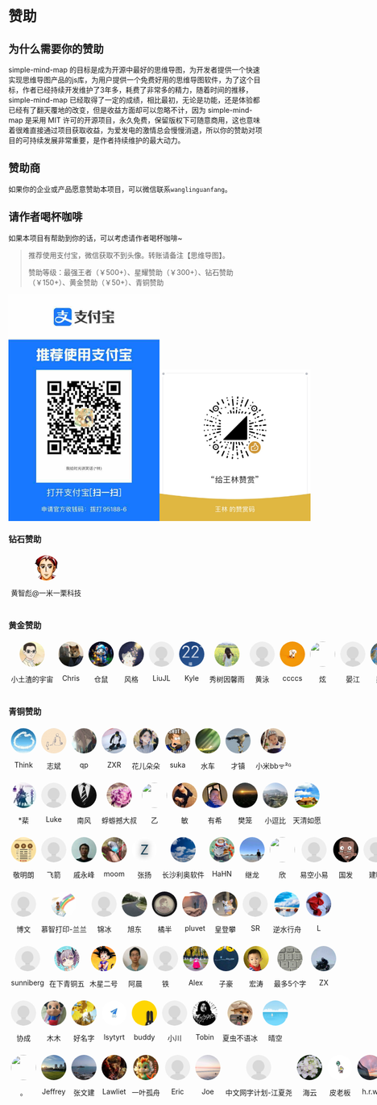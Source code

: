 # 赞助

## 为什么需要你的赞助

simple-mind-map 的目标是成为开源中最好的思维导图，为开发者提供一个快速实现思维导图产品的js库，为用户提供一个免费好用的思维导图软件，为了这个目标，作者已经持续开发维护了3年多，耗费了非常多的精力，随着时间的推移，simple-mind-map 已经取得了一定的成绩，相比最初，无论是功能，还是体验都已经有了翻天覆地的改变，但是收益方面却可以忽略不计，因为 simple-mind-map 是采用 MIT 许可的开源项目，永久免费，保留版权下可随意商用，这也意味着很难直接通过项目获取收益，为爱发电的激情总会慢慢消退，所以你的赞助对项目的可持续发展非常重要，是作者持续维护的最大动力。

## 赞助商

如果你的企业或产品愿意赞助本项目，可以微信联系`wanglinguanfang`。

## 请作者喝杯咖啡

如果本项目有帮助到你的话，可以考虑请作者喝杯咖啡~

> 推荐使用支付宝，微信获取不到头像。转账请备注【思维导图】。
>
> 赞助等级：最强王者（￥500+）、星耀赞助（￥300+）、钻石赞助（￥150+）、黄金赞助（￥50+）、青铜赞助

<p style="display:flex;align-items: flex-end;">

<img src="./assets/img/alipay.jpg" style="width: 300px" />
<img src="./assets/img/wechat.jpg" style="width: 300px" />

</p>

### 钻石赞助

<div style="display: flex;">
    <div style="display: flex; flex-direction: column; align-items: center; width: fit-content; margin: 5px;flex-shrink: 0;flex-shrink: 0;">
        <img src="./assets/avatar/黄智彪@一米一栗科技.png" style="width: 50px;height: 50px;object-fit: cover;border-radius: 50%;" />
        <p>黄智彪@一米一栗科技</p>
    </div>
</div>

### 黄金赞助

<div style="display: flex;">
    <div style="display: flex; flex-direction: column; align-items: center; width: fit-content; margin: 5px;flex-shrink: 0;">
        <img src="./assets/avatar/小土渣的宇宙.jpeg" style="width: 50px;height: 50px;object-fit: cover;border-radius: 50%;" />
        <p>小土渣的宇宙</p>
    </div>
    <div style="display: flex; flex-direction: column; align-items: center; width: fit-content; margin: 5px;flex-shrink: 0;">
        <img src="./assets/avatar/Chris.jpg" style="width: 50px;height: 50px;object-fit: cover;border-radius: 50%;" />
        <p>Chris</p>
    </div>
    <div style="display: flex; flex-direction: column; align-items: center; width: fit-content; margin: 5px;flex-shrink: 0;">
        <img src="./assets/avatar/仓鼠.jpg" style="width: 50px;height: 50px;object-fit: cover;border-radius: 50%;" />
        <p>仓鼠</p>
    </div>
    <div style="display: flex; flex-direction: column; align-items: center; width: fit-content; margin: 5px;flex-shrink: 0;">
        <img src="./assets/avatar/风格.jpg" style="width: 50px;height: 50px;object-fit: cover;border-radius: 50%;" />
        <p>风格</p>
    </div>
    <div style="display: flex; flex-direction: column; align-items: center; width: fit-content; margin: 5px;flex-shrink: 0;">
        <img src="./assets/avatar/default.png" style="width: 50px;height: 50px;object-fit: cover;border-radius: 50%;" />
        <p>LiuJL</p>
    </div>
    <div style="display: flex; flex-direction: column; align-items: center; width: fit-content; margin: 5px;flex-shrink: 0;">
        <img src="./assets/avatar/Kyle.jpg" style="width: 50px;height: 50px;object-fit: cover;border-radius: 50%;" />
        <p>Kyle</p>
    </div>
    <div style="display: flex; flex-direction: column; align-items: center; width: fit-content; margin: 5px;flex-shrink: 0;">
        <img src="./assets/avatar/秀树因馨雨.jpg" style="width: 50px;height: 50px;object-fit: cover;border-radius: 50%;" />
        <p>秀树因馨雨</p>
    </div>
    <div style="display: flex; flex-direction: column; align-items: center; width: fit-content; margin: 5px;flex-shrink: 0;">
        <img src="./assets/avatar/default.png" style="width: 50px;height: 50px;object-fit: cover;border-radius: 50%;" />
        <p>黄泳</p>
    </div>
    <div style="display: flex; flex-direction: column; align-items: center; width: fit-content; margin: 5px;flex-shrink: 0;">
        <img src="./assets/avatar/ccccs.jpg" style="width: 50px;height: 50px;object-fit: cover;border-radius: 50%;" />
        <p>ccccs</p>
    </div>
    <div style="display: flex; flex-direction: column; align-items: center; width: fit-content; margin: 5px;flex-shrink: 0;">
        <img src="./assets/avatar/炫.jpg" style="width: 50px;height: 50px;object-fit: cover;border-radius: 50%;" />
        <p>炫</p>
    </div>
    <div style="display: flex; flex-direction: column; align-items: center; width: fit-content; margin: 5px;flex-shrink: 0;">
        <img src="./assets/avatar/default.png" style="width: 50px;height: 50px;object-fit: cover;border-radius: 50%;" />
        <p>晏江</p>
    </div>
    <div style="display: flex; flex-direction: column; align-items: center; width: fit-content; margin: 5px;flex-shrink: 0;">
        <img src="./assets/avatar/梁辉.jpg" style="width: 50px;height: 50px;object-fit: cover;border-radius: 50%;" />
        <p>梁辉</p>
    </div>
    <div style="display: flex; flex-direction: column; align-items: center; width: fit-content; margin: 5px;flex-shrink: 0;">
        <img src="./assets/avatar/千帆.jpg" style="width: 50px;height: 50px;object-fit: cover;border-radius: 50%;" />
        <p>千帆</p>
    </div>
    <div style="display: flex; flex-direction: column; align-items: center; width: fit-content; margin: 5px;flex-shrink: 0;">
        <img src="./assets/avatar/布林.jpg" style="width: 50px;height: 50px;object-fit: cover;border-radius: 50%;" />
        <p>布林</p>
    </div>
    <div style="display: flex; flex-direction: column; align-items: center; width: fit-content; margin: 5px;flex-shrink: 0;">
        <img src="./assets/avatar/达仁科技.jpg" style="width: 50px;height: 50px;object-fit: cover;border-radius: 50%;" />
        <p>达仁科技</p>
    </div>
    <div style="display: flex; flex-direction: column; align-items: center; width: fit-content; margin: 5px;flex-shrink: 0;">
        <img src="./assets/avatar/沐风牧草.jpg" style="width: 50px;height: 50px;object-fit: cover;border-radius: 50%;" />
        <p>沐风牧草</p>
    </div>
    <div style="display: flex; flex-direction: column; align-items: center; width: fit-content; margin: 5px;flex-shrink: 0;">
        <img src="./assets/avatar/俊奇.jpg" style="width: 50px;height: 50px;object-fit: cover;border-radius: 50%;" />
        <p>俊奇</p>
    </div>
    <div style="display: flex; flex-direction: column; align-items: center; width: fit-content; margin: 5px;flex-shrink: 0;">
        <img src="./assets/avatar/庆国.jpg" style="width: 50px;height: 50px;object-fit: cover;border-radius: 50%;" />
        <p>庆国</p>
    </div>
    <div style="display: flex; flex-direction: column; align-items: center; width: fit-content; margin: 5px;flex-shrink: 0;">
        <img src="./assets/avatar/default.png" style="width: 50px;height: 50px;object-fit: cover;border-radius: 50%;" />
        <p>Matt</p>
    </div>
    <div style="display: flex; flex-direction: column; align-items: center; width: fit-content; margin: 5px;flex-shrink: 0;">
        <img src="./assets/avatar/雨馨.jpg" style="width: 50px;height: 50px;object-fit: cover;border-radius: 50%;" />
        <p>雨馨</p>
    </div>
    <div style="display: flex; flex-direction: column; align-items: center; width: fit-content; margin: 5px;flex-shrink: 0;">
        <img src="./assets/avatar/峰.jpg" style="width: 50px;height: 50px;object-fit: cover;border-radius: 50%;" />
        <p>峰</p>
    </div>
</div>

### 青铜赞助

<div style="display: flex;">
    <div style="display: flex; flex-direction: column; align-items: center; width: fit-content; margin: 5px;flex-shrink: 0;flex-shrink: 0;">
        <img src="./assets/avatar/Think.jpg" style="width: 50px;height: 50px;object-fit: cover;border-radius: 50%;" />
        <p>Think</p>
    </div>
    <div style="display: flex; flex-direction: column; align-items: center; width: fit-content; margin: 5px;flex-shrink: 0;flex-shrink: 0;">
        <img src="./assets/avatar/志斌.jpg" style="width: 50px;height: 50px;object-fit: cover;border-radius: 50%;" />
        <p>志斌</p>
    </div>
    <div style="display: flex; flex-direction: column; align-items: center; width: fit-content; margin: 5px;flex-shrink: 0;">
        <img src="./assets/avatar/qp.jpg" style="width: 50px;height: 50px;object-fit: cover;border-radius: 50%;" />
        <p>qp</p>
    </div>
    <div style="display: flex; flex-direction: column; align-items: center; width: fit-content; margin: 5px;flex-shrink: 0;">
        <img src="./assets/avatar/ZXR.jpg" style="width: 50px;height: 50px;object-fit: cover;border-radius: 50%;" />
        <p>ZXR</p>
    </div>
    <div style="display: flex; flex-direction: column; align-items: center; width: fit-content; margin: 5px;flex-shrink: 0;">
        <img src="./assets/avatar/花儿朵朵.jpg" style="width: 50px;height: 50px;object-fit: cover;border-radius: 50%;" />
        <p>花儿朵朵</p>
    </div>
    <div style="display: flex; flex-direction: column; align-items: center; width: fit-content; margin: 5px;flex-shrink: 0;">
        <img src="./assets/avatar/suka.jpg" style="width: 50px;height: 50px;object-fit: cover;border-radius: 50%;" />
        <p>suka</p>
    </div>
    <div style="display: flex; flex-direction: column; align-items: center; width: fit-content; margin: 5px;flex-shrink: 0;">
        <img src="./assets/avatar/水车.jpg" style="width: 50px;height: 50px;object-fit: cover;border-radius: 50%;" />
        <p>水车</p>
    </div>
    <div style="display: flex; flex-direction: column; align-items: center; width: fit-content; margin: 5px;flex-shrink: 0;">
        <img src="./assets/avatar/才镇.jpg" style="width: 50px;height: 50px;object-fit: cover;border-radius: 50%;" />
        <p>才镇</p>
    </div>
    <div style="display: flex; flex-direction: column; align-items: center; width: fit-content; margin: 5px;flex-shrink: 0;">
        <img src="./assets/avatar/小米.jpg" style="width: 50px;height: 50px;object-fit: cover;border-radius: 50%;" />
        <p>小米bbᯤ²ᴳ</p>
    </div>
</div>

<div style="display: flex;">
    <div style="display: flex; flex-direction: column; align-items: center; width: fit-content; margin: 5px;flex-shrink: 0;">
        <img src="./assets/avatar/棐.jpg" style="width: 50px;height: 50px;object-fit: cover;border-radius: 50%;" />
        <p>*棐</p>
    </div>
    <div style="display: flex; flex-direction: column; align-items: center; width: fit-content; margin: 5px;flex-shrink: 0;">
        <img src="./assets/avatar/default.png" style="width: 50px;height: 50px;object-fit: cover;border-radius: 50%;" />
        <p>Luke</p>
    </div>
    <div style="display: flex; flex-direction: column; align-items: center; width: fit-content; margin: 5px;flex-shrink: 0;">
        <img src="./assets/avatar/南风.jpg" style="width: 50px;height: 50px;object-fit: cover;border-radius: 50%;" />
        <p>南风</p>
    </div>
    <div style="display: flex; flex-direction: column; align-items: center; width: fit-content; margin: 5px;flex-shrink: 0;">
        <img src="./assets/avatar/蜉蝣撼大叔.jpg" style="width: 50px;height: 50px;object-fit: cover;border-radius: 50%;" />
        <p>蜉蝣撼大叔</p>
    </div>
    <div style="display: flex; flex-direction: column; align-items: center; width: fit-content; margin: 5px;flex-shrink: 0;">
        <img src="./assets/avatar/乙.jpg" style="width: 50px;height: 50px;object-fit: cover;border-radius: 50%;" />
        <p>乙</p>
    </div>
    <div style="display: flex; flex-direction: column; align-items: center; width: fit-content; margin: 5px;flex-shrink: 0;">
        <img src="./assets/avatar/敏.jpg" style="width: 50px;height: 50px;object-fit: cover;border-radius: 50%;" />
        <p>敏</p>
    </div>
    <div style="display: flex; flex-direction: column; align-items: center; width: fit-content; margin: 5px;flex-shrink: 0;">
        <img src="./assets/avatar/有希.jpg" style="width: 50px;height: 50px;object-fit: cover;border-radius: 50%;" />
        <p>有希</p>
    </div>
    <div style="display: flex; flex-direction: column; align-items: center; width: fit-content; margin: 5px;flex-shrink: 0;">
        <img src="./assets/avatar/樊笼.jpg" style="width: 50px;height: 50px;object-fit: cover;border-radius: 50%;" />
        <p>樊笼</p>
    </div>
    <div style="display: flex; flex-direction: column; align-items: center; width: fit-content; margin: 5px;flex-shrink: 0;">
        <img src="./assets/avatar/小逗比.png" style="width: 50px;height: 50px;object-fit: cover;border-radius: 50%;" />
        <p>小逗比</p>
    </div>
    <div style="display: flex; flex-direction: column; align-items: center; width: fit-content; margin: 5px;flex-shrink: 0;">
        <img src="./assets/avatar/天清如愿.jpg" style="width: 50px;height: 50px;object-fit: cover;border-radius: 50%;" />
        <p>天清如愿</p>
    </div>
</div>
<div style="display: flex;">
    <div style="display: flex; flex-direction: column; align-items: center; width: fit-content; margin: 5px;flex-shrink: 0;">
        <img src="./assets/avatar/敬明朗.jpg" style="width: 50px;height: 50px;object-fit: cover;border-radius: 50%;" />
        <p>敬明朗</p>
    </div>
    <div style="display: flex; flex-direction: column; align-items: center; width: fit-content; margin: 5px;flex-shrink: 0;">
        <img src="./assets/avatar/default.png" style="width: 50px;height: 50px;object-fit: cover;border-radius: 50%;" />
        <p>飞箭</p>
    </div>
    <div style="display: flex; flex-direction: column; align-items: center; width: fit-content; margin: 5px;flex-shrink: 0;">
        <img src="./assets/avatar/戚永峰.png" style="width: 50px;height: 50px;object-fit: cover;border-radius: 50%;" />
        <p>戚永峰</p>
    </div>
    <div style="display: flex; flex-direction: column; align-items: center; width: fit-content; margin: 5px;flex-shrink: 0;">
        <img src="./assets/avatar/moom.jpg" style="width: 50px;height: 50px;object-fit: cover;border-radius: 50%;" />
        <p>moom</p>
    </div>
    <div style="display: flex; flex-direction: column; align-items: center; width: fit-content; margin: 5px;flex-shrink: 0;">
        <img src="./assets/avatar/张扬.png" style="width: 50px;height: 50px;object-fit: cover;border-radius: 50%;" />
        <p>张扬</p>
    </div>
    <div style="display: flex; flex-direction: column; align-items: center; width: fit-content; margin: 5px;flex-shrink: 0;">
        <img src="./assets/avatar/长沙利奥软件.jpg" style="width: 50px;height: 50px;object-fit: cover;border-radius: 50%;" />
        <p>长沙利奥软件</p>
    </div>
    <div style="display: flex; flex-direction: column; align-items: center; width: fit-content; margin: 5px;flex-shrink: 0;">
        <img src="./assets/avatar/HaHN.jpg" style="width: 50px;height: 50px;object-fit: cover;border-radius: 50%;" />
        <p>HaHN</p>
    </div>
    <div style="display: flex; flex-direction: column; align-items: center; width: fit-content; margin: 5px;flex-shrink: 0;">
        <img src="./assets/avatar/继龙.jpg" style="width: 50px;height: 50px;object-fit: cover;border-radius: 50%;" />
        <p>继龙</p>
    </div>
    <div style="display: flex; flex-direction: column; align-items: center; width: fit-content; margin: 5px;flex-shrink: 0;">
        <img src="./assets/avatar/欣.jpg" style="width: 50px;height: 50px;object-fit: cover;border-radius: 50%;" />
        <p>欣</p>
    </div>
    <div style="display: flex; flex-direction: column; align-items: center; width: fit-content; margin: 5px;flex-shrink: 0;">
        <img src="./assets/avatar/default.png" style="width: 50px;height: 50px;object-fit: cover;border-radius: 50%;" />
        <p>易空小易</p>
    </div>
    <div style="display: flex; flex-direction: column; align-items: center; width: fit-content; margin: 5px;flex-shrink: 0;">
        <img src="./assets/avatar/国发.jpg" style="width: 50px;height: 50px;object-fit: cover;border-radius: 50%;" />
        <p>国发</p>
    </div>
    <div style="display: flex; flex-direction: column; align-items: center; width: fit-content; margin: 5px;flex-shrink: 0;">
        <img src="./assets/avatar/default.png" style="width: 50px;height: 50px;object-fit: cover;border-radius: 50%;" />
        <p>建明</p>
    </div>
    <div style="display: flex; flex-direction: column; align-items: center; width: fit-content; margin: 5px;flex-shrink: 0;">
        <img src="./assets/avatar/汪津合.jpg" style="width: 50px;height: 50px;object-fit: cover;border-radius: 50%;" />
        <p>汪津合</p>
    </div>
</div>
<div style="display: flex;">
    <div style="display: flex; flex-direction: column; align-items: center; width: fit-content; margin: 5px;flex-shrink: 0;">
        <img src="./assets/avatar/default.png" style="width: 50px;height: 50px;object-fit: cover;border-radius: 50%;" />
        <p>博文</p>
    </div>
    <div style="display: flex; flex-direction: column; align-items: center; width: fit-content; margin: 5px;flex-shrink: 0;">
        <img src="./assets/avatar/慕智打印-兰兰.jpg" style="width: 50px;height: 50px;object-fit: cover;border-radius: 50%;" />
        <p>慕智打印-兰兰</p>
    </div>
    <div style="display: flex; flex-direction: column; align-items: center; width: fit-content; margin: 5px;flex-shrink: 0;">
        <img src="./assets/avatar/default.png" style="width: 50px;height: 50px;object-fit: cover;border-radius: 50%;" />
        <p>锦冰</p>
    </div>
    <div style="display: flex; flex-direction: column; align-items: center; width: fit-content; margin: 5px;flex-shrink: 0;">
        <img src="./assets/avatar/旭东.png" style="width: 50px;height: 50px;object-fit: cover;border-radius: 50%;" />
        <p>旭东</p>
    </div>
    <div style="display: flex; flex-direction: column; align-items: center; width: fit-content; margin: 5px;flex-shrink: 0;">
        <img src="./assets/avatar/橘半.jpg" style="width: 50px;height: 50px;object-fit: cover;border-radius: 50%;" />
        <p>橘半</p>
    </div>
    <div style="display: flex; flex-direction: column; align-items: center; width: fit-content; margin: 5px;flex-shrink: 0;">
        <img src="./assets/avatar/pluvet.jpg" style="width: 50px;height: 50px;object-fit: cover;border-radius: 50%;" />
        <p>pluvet</p>
    </div>
    <div style="display: flex; flex-direction: column; align-items: center; width: fit-content; margin: 5px;flex-shrink: 0;">
        <img src="./assets/avatar/皇登攀.jpg" style="width: 50px;height: 50px;object-fit: cover;border-radius: 50%;" />
        <p>皇登攀</p>
    </div>
    <div style="display: flex; flex-direction: column; align-items: center; width: fit-content; margin: 5px;flex-shrink: 0;">
        <img src="./assets/avatar/default.png" style="width: 50px;height: 50px;object-fit: cover;border-radius: 50%;" />
        <p>SR</p>
    </div>
    <div style="display: flex; flex-direction: column; align-items: center; width: fit-content; margin: 5px;flex-shrink: 0;">
        <img src="./assets/avatar/逆水行舟.jpg" style="width: 50px;height: 50px;object-fit: cover;border-radius: 50%;" />
        <p>逆水行舟</p>
    </div>
    <div style="display: flex; flex-direction: column; align-items: center; width: fit-content; margin: 5px;flex-shrink: 0;">
        <img src="./assets/avatar/L.jpg" style="width: 50px;height: 50px;object-fit: cover;border-radius: 50%;" />
        <p>L</p>
    </div>
</div>
<div style="display: flex;">
    <div style="display: flex; flex-direction: column; align-items: center; width: fit-content; margin: 5px;flex-shrink: 0;">
        <img src="./assets/avatar/default.png" style="width: 50px;height: 50px;object-fit: cover;border-radius: 50%;" />
        <p>sunniberg</p>
    </div>
    <div style="display: flex; flex-direction: column; align-items: center; width: fit-content; margin: 5px;flex-shrink: 0;">
        <img src="./assets/avatar/在下青铜五.jpg" style="width: 50px;height: 50px;object-fit: cover;border-radius: 50%;" />
        <p>在下青铜五</p>
    </div>
    <div style="display: flex; flex-direction: column; align-items: center; width: fit-content; margin: 5px;flex-shrink: 0;">
        <img src="./assets/avatar/木星二号.jpg" style="width: 50px;height: 50px;object-fit: cover;border-radius: 50%;" />
        <p>木星二号</p>
    </div>
    <div style="display: flex; flex-direction: column; align-items: center; width: fit-content; margin: 5px;flex-shrink: 0;">
        <img src="./assets/avatar/阿晨.jpg" style="width: 50px;height: 50px;object-fit: cover;border-radius: 50%;" />
        <p>阿晨</p>
    </div>
    <div style="display: flex; flex-direction: column; align-items: center; width: fit-content; margin: 5px;flex-shrink: 0;">
        <img src="./assets/avatar/default.png" style="width: 50px;height: 50px;object-fit: cover;border-radius: 50%;" />
        <p>铁</p>
    </div>
    <div style="display: flex; flex-direction: column; align-items: center; width: fit-content; margin: 5px;flex-shrink: 0;">
        <img src="./assets/avatar/Alex.jpg" style="width: 50px;height: 50px;object-fit: cover;border-radius: 50%;" />
        <p>Alex</p>
    </div>
    <div style="display: flex; flex-direction: column; align-items: center; width: fit-content; margin: 5px;flex-shrink: 0;">
        <img src="./assets/avatar/子豪.jpg" style="width: 50px;height: 50px;object-fit: cover;border-radius: 50%;" />
        <p>子豪</p>
    </div>
    <div style="display: flex; flex-direction: column; align-items: center; width: fit-content; margin: 5px;flex-shrink: 0;">
        <img src="./assets/avatar/宏涛.jpg" style="width: 50px;height: 50px;object-fit: cover;border-radius: 50%;" />
        <p>宏涛</p>
    </div>
    <div style="display: flex; flex-direction: column; align-items: center; width: fit-content; margin: 5px;flex-shrink: 0;">
        <img src="./assets/avatar/最多5个字.jpg" style="width: 50px;height: 50px;object-fit: cover;border-radius: 50%;" />
        <p>最多5个字</p>
    </div>
    <div style="display: flex; flex-direction: column; align-items: center; width: fit-content; margin: 5px;flex-shrink: 0;">
        <img src="./assets/avatar/ZX.jpg" style="width: 50px;height: 50px;object-fit: cover;border-radius: 50%;" />
        <p>ZX</p>
    </div>
</div>
<div style="display: flex;">
    <div style="display: flex; flex-direction: column; align-items: center; width: fit-content; margin: 5px;flex-shrink: 0;">
        <img src="./assets/avatar/default.png" style="width: 50px;height: 50px;object-fit: cover;border-radius: 50%;" />
        <p>协成</p>
    </div>
    <div style="display: flex; flex-direction: column; align-items: center; width: fit-content; margin: 5px;flex-shrink: 0;">
        <img src="./assets/avatar/木木.jpg" style="width: 50px;height: 50px;object-fit: cover;border-radius: 50%;" />
        <p>木木</p>
    </div>
    <div style="display: flex; flex-direction: column; align-items: center; width: fit-content; margin: 5px;flex-shrink: 0;">
        <img src="./assets/avatar/好名字.jpg" style="width: 50px;height: 50px;object-fit: cover;border-radius: 50%;" />
        <p>好名字</p>
    </div>
    <div style="display: flex; flex-direction: column; align-items: center; width: fit-content; margin: 5px;flex-shrink: 0;">
        <img src="./assets/avatar/lsytyrt.jpg" style="width: 50px;height: 50px;object-fit: cover;border-radius: 50%;" />
        <p>lsytyrt</p>
    </div>
    <div style="display: flex; flex-direction: column; align-items: center; width: fit-content; margin: 5px;flex-shrink: 0;">
        <img src="./assets/avatar/buddy.jpg" style="width: 50px;height: 50px;object-fit: cover;border-radius: 50%;" />
        <p>buddy</p>
    </div>
    <div style="display: flex; flex-direction: column; align-items: center; width: fit-content; margin: 5px;flex-shrink: 0;">
        <img src="./assets/avatar/default.png" style="width: 50px;height: 50px;object-fit: cover;border-radius: 50%;" />
        <p>小川</p>
    </div>
    <div style="display: flex; flex-direction: column; align-items: center; width: fit-content; margin: 5px;flex-shrink: 0;">
        <img src="./assets/avatar/Tobin.jpg" style="width: 50px;height: 50px;object-fit: cover;border-radius: 50%;" />
        <p>Tobin</p>
    </div>
    <div style="display: flex; flex-direction: column; align-items: center; width: fit-content; margin: 5px;flex-shrink: 0;">
        <img src="./assets/avatar/夏虫不语冰.jpg" style="width: 50px;height: 50px;object-fit: cover;border-radius: 50%;" />
        <p>夏虫不语冰</p>
    </div>
    <div style="display: flex; flex-direction: column; align-items: center; width: fit-content; margin: 5px;flex-shrink: 0;">
        <img src="./assets/avatar/晴空.jpg" style="width: 50px;height: 50px;object-fit: cover;border-radius: 50%;" />
        <p>晴空</p>
    </div>
</div>
<div style="display: flex;">
    <div style="display: flex; flex-direction: column; align-items: center; width: fit-content; margin: 5px;flex-shrink: 0;">
        <img src="./assets/avatar/。.png" style="width: 50px;height: 50px;object-fit: cover;border-radius: 50%;" />
        <p>。</p>
    </div>
    <div style="display: flex; flex-direction: column; align-items: center; width: fit-content; margin: 5px;flex-shrink: 0;">
        <img src="./assets/avatar/Jeffrey.jpg" style="width: 50px;height: 50px;object-fit: cover;border-radius: 50%;" />
        <p>Jeffrey</p>
    </div>
    <div style="display: flex; flex-direction: column; align-items: center; width: fit-content; margin: 5px;flex-shrink: 0;">
        <img src="./assets/avatar/张文建.jpg" style="width: 50px;height: 50px;object-fit: cover;border-radius: 50%;" />
        <p>张文建</p>
    </div>
    <div style="display: flex; flex-direction: column; align-items: center; width: fit-content; margin: 5px;flex-shrink: 0;">
        <img src="./assets/avatar/Lawliet.jpg" style="width: 50px;height: 50px;object-fit: cover;border-radius: 50%;" />
        <p>Lawliet</p>
    </div>
    <div style="display: flex; flex-direction: column; align-items: center; width: fit-content; margin: 5px;flex-shrink: 0;">
        <img src="./assets/avatar/一叶孤舟.jpg" style="width: 50px;height: 50px;object-fit: cover;border-radius: 50%;" />
        <p>一叶孤舟</p>
    </div>
    <div style="display: flex; flex-direction: column; align-items: center; width: fit-content; margin: 5px;flex-shrink: 0;">
        <img src="./assets/avatar/default.png" style="width: 50px;height: 50px;object-fit: cover;border-radius: 50%;" />
        <p>Eric</p>
    </div>
    <div style="display: flex; flex-direction: column; align-items: center; width: fit-content; margin: 5px;flex-shrink: 0;">
        <img src="./assets/avatar/Joe.jpg" style="width: 50px;height: 50px;object-fit: cover;border-radius: 50%;" />
        <p>Joe</p>
    </div>
    <div style="display: flex; flex-direction: column; align-items: center; width: fit-content; margin: 5px;flex-shrink: 0;">
        <img src="./assets/avatar/default.png" style="width: 50px;height: 50px;object-fit: cover;border-radius: 50%;" />
        <p>中文网字计划-江夏尧</p>
    </div>
    <div style="display: flex; flex-direction: column; align-items: center; width: fit-content; margin: 5px;flex-shrink: 0;">
        <img src="./assets/avatar/海云.jpg" style="width: 50px;height: 50px;object-fit: cover;border-radius: 50%;" />
        <p>海云</p>
    </div>
    <div style="display: flex; flex-direction: column; align-items: center; width: fit-content; margin: 5px;flex-shrink: 0;">
        <img src="./assets/avatar/皮老板.jpg" style="width: 50px;height: 50px;object-fit: cover;border-radius: 50%;" />
        <p>皮老板</p>
    </div>
    <div style="display: flex; flex-direction: column; align-items: center; width: fit-content; margin: 5px;flex-shrink: 0;">
        <img src="./assets/avatar/h.r.w.jpg" style="width: 50px;height: 50px;object-fit: cover;border-radius: 50%;" />
        <p>h.r.w</p>
    </div>
    <div style="display: flex; flex-direction: column; align-items: center; width: fit-content; margin: 5px;flex-shrink: 0;">
        <img src="./assets/avatar/时光匆匆.png" style="width: 50px;height: 50px;object-fit: cover;border-radius: 50%;" />
        <p>时光匆匆</p>
    </div>
    <div style="display: flex; flex-direction: column; align-items: center; width: fit-content; margin: 5px;flex-shrink: 0;">
        <img src="./assets/avatar/广兴.jpg" style="width: 50px;height: 50px;object-fit: cover;border-radius: 50%;" />
        <p>广兴</p>
    </div>
    <div style="display: flex; flex-direction: column; align-items: center; width: fit-content; margin: 5px;flex-shrink: 0;">
        <img src="./assets/avatar/一亩三.jpg" style="width: 50px;height: 50px;object-fit: cover;border-radius: 50%;" />
        <p>一亩三</p>
    </div>
    <span>
        <img src="./assets/avatar/xbkkjbs0246658.png" style="width: 50px;height: 50px;" />
        <span>xbkkjbs0246658</span>
    </span>
    <span>
        <img src="./assets/avatar/4399行星元帅.jpg" style="width: 50px;height: 50px;" />
        <span>4399行星元帅</span>
    </span>
    <span>
        <img src="./assets/avatar/Xavier.png" style="width: 50px;height: 50px;" />
        <span>Xavier</span>
    </span>
</div>
